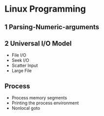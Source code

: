 # Linux Programming

## 1 Parsing-Numeric-arguments

## 2 Universal I/O Model

* File I/O
* Seek I/O
* Scatter Input
* Large File

## Process

* Process memory segments
* Printing the process environment
* Nonlocal goto